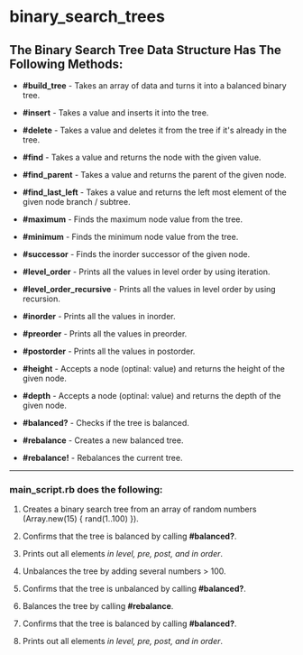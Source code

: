 # binary_search_trees
## **The Binary Search Tree Data Structure Has The Following Methods:**

* **#build_tree** - Takes an array of data and turns it into a balanced binary tree.

* **#insert** - Takes a value and inserts it into the tree.

* **#delete** - Takes a value and deletes it from the tree if it's already in the tree.

* **#find** - Takes a value and returns the node with the given value.

* **#find_parent** - Takes a value and returns the parent of the given node.

* **#find_last_left** - Takes a value and returns the left most element of the given node branch / subtree.
* **#maximum** - Finds the maximum node value from the tree.

* **#minimum** - Finds the minimum node value from the tree.

* **#successor** - Finds the inorder successor of the given node.

* **#level_order** - Prints all the values in level order by using iteration.

* **#level_order_recursive** - Prints all the values in level order by using recursion.

* **#inorder** - Prints all the values in inorder.

* **#preorder** - Prints all the values in preorder.

* **#postorder** - Prints all the values in postorder.

* **#height** - Accepts a node (optinal: value) and returns the height of the given node.

* **#depth** - Accepts a node (optinal: value) and returns the depth of the given node.

* **#balanced?** - Checks if the tree is balanced.

* **#rebalance** -  Creates a new balanced tree.

* **#rebalance!** -  Rebalances the current tree.
***
### **main_script.rb does the following:**

1. Creates a binary search tree from an array of random numbers (Array.new(15) { rand(1..100) }).

2. Confirms that the tree is balanced by calling **#balanced?**.

3. Prints out all elements *in level, pre, post, and in order*.

4. Unbalances the tree by adding several numbers > 100.

5. Confirms that the tree is unbalanced by calling **#balanced?**.

6. Balances the tree by calling **#rebalance**.

7. Confirms that the tree is balanced by calling **#balanced?**.

8. Prints out all elements *in level, pre, post, and in order*.
